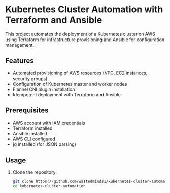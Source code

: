 # Kubernetes Cluster Automation with Terraform and Ansible

This project automates the deployment of a Kubernetes cluster on AWS using Terraform for infrastructure provisioning and Ansible for configuration management.

## Features

- Automated provisioning of AWS resources (VPC, EC2 instances, security groups)
- Configuration of Kubernetes master and worker nodes
- Flannel CNI plugin installation
- Idempotent deployment with Terraform and Ansible

## Prerequisites

- AWS account with IAM credentials
- Terraform installed
- Ansible installed
- AWS CLI configured
- jq installed (for JSON parsing)

## Usage

1. Clone the repository:
   ```bash
   git clone https://github.com/wastedminds1/kubernetes-cluster-automation.git
   cd kubernetes-cluster-automation